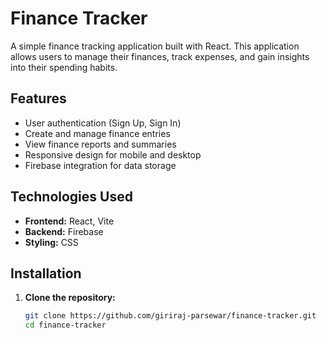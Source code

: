 # Finance Tracker

A simple finance tracking application built with React. This application allows users to manage their finances, track expenses, and gain insights into their spending habits.

## Features

- User authentication (Sign Up, Sign In)
- Create and manage finance entries
- View finance reports and summaries
- Responsive design for mobile and desktop
- Firebase integration for data storage

## Technologies Used

- **Frontend:** React, Vite
- **Backend:** Firebase
- **Styling:** CSS

## Installation

1. **Clone the repository:**
   ```bash
   git clone https://github.com/giriraj-parsewar/finance-tracker.git
   cd finance-tracker
